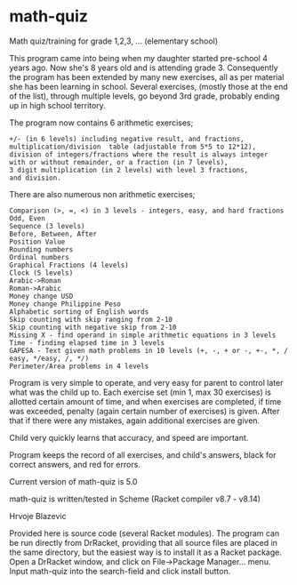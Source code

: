 math-quiz
=========
Math quiz/training for grade 1,2,3, ... (elementary school)

This program came into being when my daughter started pre-school 4 years ago. Now she's 8 years old and is attending grade 3. Consequently the program has been extended by many new exercises, all as per material she has been learning in school. Several exercises, (mostly those at the end of the list), through multiple levels, go beyond 3rd grade, probably ending up in high school territory.

The program now contains 6 arithmetic exercises; 

    +/- (in 6 levels) including negative result, and fractions, 
    multiplication/division  table (adjustable from 5*5 to 12*12),
    division of integers/fractions where the result is always integer 
    with or without remainder, or a fraction (in 7 levels),
    3 digit multiplication (in 2 levels) with level 3 fractions, 
    and division.

There are also numerous  non arithmetic exercises; 

    Comparison (>, =, <) in 3 levels - integers, easy, and hard fractions 
    Odd, Even
    Sequence (3 levels)
    Before, Between, After
    Position Value
    Rounding numbers
    Ordinal numbers
    Graphical Fractions (4 levels)
    Clock (5 levels)
    Arabic->Roman 
    Roman->Arabic
    Money change USD
    Money change Philippine Peso
    Alphabetic sorting of English words
    Skip counting with skip ranging from 2-10
    Skip counting with negative skip from 2-10
    Missing X - find operand in simple arithmetic equations in 3 levels
    Time - finding elapsed time in 3 levels
    GAPESA - Text given math problems in 10 levels (+, -, + or -, +-, *, / easy, */easy, /, */)
    Perimeter/Area problems in 4 levels

Program is very simple to operate, and very easy for parent to control later what was the child up to. Each exercise set (min 1, max 30 exercises) is allotted certain amount of time, and when exercises are completed, if time was exceeded, penalty (again certain number of exercises) is given. After that if there were any mistakes, again additional exercises are given.

Child very quickly learns that accuracy,  and speed are important.

Program keeps the record of all exercises, and child's answers, black for correct answers, and red for errors.

Current version of math-quiz is 5.0

math-quiz is written/tested in Scheme (Racket compiler v8.7 - v8.14)

Hrvoje Blazevic

Provided here is source code (several Racket modules). The program can be run directly from DrRacket, providing that all source files are placed in the same directory, but the easiest way is to install it as a Racket package. Open a DrRacket window, and click on File->Package Manager... menu. Input math-quiz into the search-field and click install button.
